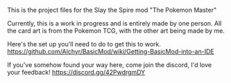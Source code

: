 This is the project files for the Slay the Spire mod "The Pokemon Master"

Currently, this is a work in progress and is entirely made by one person. All the card art is from the Pokemon 
TCG, with the other art being made by me.

Here's the set up you'll need to do to get this to work.
https://github.com/Alchyr/BasicMod/wiki/Getting-BasicMod-into-an-IDE


If you've somehow found your way here, come join the discord, I'd love your feedback! https://discord.gg/42PwdrgmDY